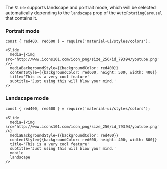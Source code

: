 The `Slide` supports landscape and portrait mode, which will be selected automatically depending to the `landscape` prop of the `AutoRotatingCarousel` that contains it.

### Portrait mode
```
const { red400, red600 } = require('material-ui/styles/colors');

<Slide
  media={<img src='http://www.icons101.com/icon_png/size_256/id_79394/youtube.png' />}
  mediaBackgroundStyle={{backgroundColor: red400}}
  contentStyle={{backgroundColor: red600, height: 500, width: 400}}
  title='This is a very cool feature'
  subtitle='Just using this will blow your mind.'
/>
```

### Landscape mode
```
const { red400, red600 } = require('material-ui/styles/colors');

<Slide
  media={<img src='http://www.icons101.com/icon_png/size_256/id_79394/youtube.png' />}
  mediaBackgroundStyle={{backgroundColor: red400}}
  contentStyle={{backgroundColor: red600, height: 400, width: 800}}
  title='This is a very cool feature'
  subtitle='Just using this will blow your mind.'
  mobile
  landscape
/>
```
